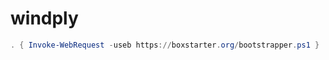 # windply

```powershell
. { Invoke-WebRequest -useb https://boxstarter.org/bootstrapper.ps1 } | iex; Get-Boxstarter -Force
```
